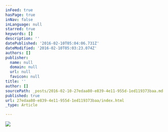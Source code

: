 ```yaml
---
inFeed: true
hasPage: true
inNav: false
inLanguage: null
starred: true
keywords: []
description: ''
datePublished: '2016-02-10T05:04:06.731Z'
dateModified: '2016-02-10T05:03:23.074Z'
authors: []
publisher:
  name: null
  domain: null
  url: null
  favicon: null
title: ''
author: []
sourcePath: _posts/2016-02-10-27edaa80-e839-4e11-955d-1ed119373baa.md
published: true
url: 27edaa80-e839-4e11-955d-1ed119373baa/index.html
_type: Article

---
```

![](https://the-grid-user-content.s3-us-west-2.amazonaws.com/6ae5ff3f-903d-49b6-9f9d-fc2c749ce862.JPG)